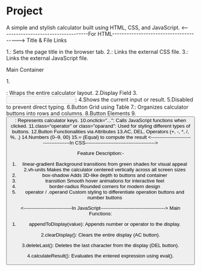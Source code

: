 # Project
A simple and stylish calculator built using HTML, CSS, and JavaScript.
<------------------------------------For HTML--------------------------------------->
Title & File Links

1.<title>calculator</title>: Sets the page title in the browser tab.
2.<link rel="stylesheet" href="styles.css">: Links the external CSS file.
3.<script src="script.js"></script>: Links the external JavaScript file.

Main Container

1.<div id="calculator">: Wraps the entire calculator layout.
2.Display Field
3.<input type="text" id="display" disabled>:
4.Shows the current input or result.
5.Disabled to prevent direct typing.
6.Button Grid using Table
7.<table>: Organizes calculator buttons into rows and columns.
8.Button Elements
9.<button>: Represents calculator keys.
10.onclick="...": Calls JavaScript functions when clicked.
11.class="operator" or class="oparand": Used for styling different types of buttons.
12.Button Functionalities via Attributes
13.AC, DEL, Operators (+, -, *, /, %, .)
14.Numbers (0–9, 00)
15.= (Equal) to compute the result
<----------------------------------------In CSS------------------------------------------>

Feature	Description:-

1. linear-gradient	Background transitions from green shades for visual appeal
2.vh-units	Makes the calculator centered vertically across all screen sizes
3. box-shadow	Adds 3D-like depth to buttons and container
4. transition	Smooth hover animations for interactive feel
5. border-radius	Rounded corners for modern design
6. operator / .operand	Custom styling to differentiate operation buttons and number buttons

<-----------------------------In JavaScript--------------------------------------->
Main Functions:

1. appendToDisplay(value): Appends number or operator to the display.

2.clearDisplay(): Clears the entire display (AC button).

3.deleteLast(): Deletes the last character from the display (DEL button).

4.calculateResult(): Evaluates the entered expression using eval().